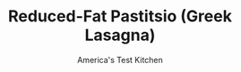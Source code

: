 ---
layout: ../../layouts/MarkdownPostLayout.astro
title: Reduced-Fat Pastitsio (Greek Lasagna)
author: America's Test Kitchen
pubDate: 2023-03-15
description: "The classic version of this rich, creamy layered Greek casserole is easy to love. Could we say the same for the lower-fat version?"
image_url: https://res.cloudinary.com/hksqkdlah/image/upload/ar_1:1,c_fill,dpr_2.0,f_auto,fl_lossy.progressive.strip_profile,g_faces:auto,q_auto:low,w_344/21990_sfs-pastitsio-17
tags: ["Main Courses","Turkey","Casseroles"]
calories: 3299
protein: 29
carbohydrates: 43
fats: 
fiber: 3
ingredients: ["1 pound, white mushrooms, trimmed and halved","1 slice, hearty white sandwich bread, torn into quarters","2 tablespoons 2 percent, low-fat milk",", Salt and pepper","1 pound, 93 percent lean ground turkey","1 teaspoon, olive oil","1 , onion, chopped fine","2 tablespoons, tomato paste","4 , garlic cloves, minced","1 1/2 teaspoons, dried oregano","1 teaspoon, ground cinnamon","1 , (15-ounce) can tomato sauce","8 ounces (2 cups), elbow macaroni",", Salt and pepper","3 tablespoons, cornstarch","3 cups 2 percent, low-fat milk","1 teaspoon, olive oil","3 , garlic cloves, minced","1 (12-ounce) can evaporated, skim milk","2 1/2 ounces, Pecorino Romano cheese, grated (1 1/4 cups)","1/3 cup, 2 percent Greek yogurt"]
serves: 8
time: "2 hours, plus 20 minutes cooling"
instructions: ["FOR THE MEAT SAUCE: Process mushrooms in food processor until coarsely chopped, about 10 pulses, scraping down sides of bowl as needed. Transfer mushrooms to bowl; set aside. In now-empty processor, pulse bread, milk, 1/2 teaspoon salt, and 1/2 teaspoon pepper until paste forms, about 8 pulses. Add turkey and pulse until well combined, about 6 pulses.","Heat oil in 12-inch skillet over medium heat until shimmering. Add onion, mushrooms, 1/2 teaspoon salt, and 1/4 teaspoon pepper and cook until liquid has evaporated, 8 to 10 minutes. Stir in tomato paste, garlic, oregano, and cinnamon and cook until fragrant and tomato paste turns rust colored, about 1 minute. Stir in tomato sauce. Add turkey mixture and cook, breaking into small pieces with spoon, until no longer pink, about 6 minutes. Remove from heat and set aside.","FOR THE PASTA AND BECHAMEL: Adjust oven rack to middle position and heat oven to 375 degrees. Bring 2 quarts water to boil in Dutch oven. Add macaroni and 1/2 tablespoon salt and cook until al dente. Drain in colander, rinse with cold water until cool, and then drain again thoroughly. Transfer macaroni to large bowl.","Whisk cornstarch together with 1/2 cup low-fat milk and set aside. Combine oil and garlic in now-empty pot and set over medium-high heat. Once garlic begins to brown, add evaporated milk and remaining 2 1/2 cups low-fat milk and bring to boil, stirring occasionally to prevent scorching. Whisk cornstarch mixture to recombine, then whisk into pot. Return to boil, whisking constantly, and cook until thickened, about 1 minute. Off heat, whisk in 1 cup Pecorino. Season bechamel with salt and pepper to taste.","Grease 13 by 9-inch baking dish with vegetable oil spray. Stir 2 cups bechamel into macaroni until combined. Transfer sauced macaroni to prepared dish. Spread meat sauce over macaroni. Whisk yogurt into remaining bechamel, then pour over meat sauce. Sprinkle pastitsio with remaining 1/4 cup Pecorino. Bake until golden brown, 30 to 35 minutes, rotating dish halfway through baking. Let cool for 20 minutes. Serve."]
nutrition: ["869 mg Potassium","538 mg Phosphorus","491 mg Calcium","2 mg Iron","74 mg Magnesium","926 mg Sodium","3 mg Zinc","14 g Fat","6 mg Niacin (B3)","4 g Monounsaturated","2 g Polyunsaturated","8 mg Vitamin C","2 µg Vitamin D","70 mg Cholesterol","6 g Saturated","3 g Fiber","38 µg Folate (food)","12 g Sugars","8 µg Vitamin K","295 g Water","43 g Carbs","39 µg Folate equivalent (total)","29 g Protein","1 mg Vitamin E","1 µg Vitamin B12","161 µg Vitamin A","412 kcal Energy","3299 calories"]
notes: "The meat sauce can be made and refrigerated up to two days in advance. The bechamel is best made the day of use."
---
